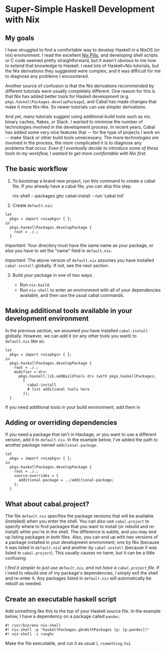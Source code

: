 # Super-Simple Haskell Development with Nix

## My goals

I have struggled to find a comfortable way to develop Haskell in a NixOS
(or nix) environment.
I read the excellent [Nix Pills](https://nixos.org/guides/nix-pills/),
and developing shell scripts or C code seemed pretty straightforward,
but it wasn't obvious to me how to extend that knowledge to Haskell.
I read lots of Haskell+Nix tutorials, but the Nix derivations they
suggested were complex, and it was difficult for me to diagnose any
problems I encountered.

Another source of confusion is that the Nix derivations recommended by
different tutorials were usually completely different.
One reason for this is that Nix has added better tools for Haskell
development (e.g. `pkgs.haskellPackages.developPackage`), and Cabal has
made changes that make it more Nix-like.
So newer tutorials can use simpler derivations.

And yet, many tutorials suggest using additional build tools such as
niv, binary caches, flakes, or Stack.
I wanted to minimise the number of technologies involved in the
development process.
In recent years, Cabal has added some very nice features that -- for the
type of projects I work on -- make Stack or other build tools
unnecessary.
The more technologies are involved in the process, the more complicated
it is to diagnose any problems that occur.
*Even if I eventually decide to introduce some of these tools to my
workflow, I wanted to get more comfortable with Nix first.*

## The basic workflow

1. To bootstrap a brand new project, run this command to create a cabal
file.
If you already have a cabal file, you can skip this step.

    nix-shell --packages ghc cabal-install --run 'cabal init'

2. Create `default.nix`:

```
let
  pkgs = import <nixpkgs> { };
in
  pkgs.haskellPackages.developPackage {
    root = ./.;
  }
```

*Important:* Your directory must have the same name as your package,
or else you have to set the "name" field in `default.nix`.

*Important:* The above version of `default.nix` assumes you have installed `cabal-install` globally.
If not, see the next section.

3. Build your package in one of two ways:

   - Run `nix-build`.
   - Run `nix-shell` to enter an environment with all of your
     dependencies available, and then use the usual cabal commands.

## Making additional tools available in your development environment

In the previous section, we assumed you have installed `cabal-install` globally.
However, we can add it (or any other tools you want) to `default.nix` like so.

```
let
  pkgs = import <nixpkgs> { };
in
  pkgs.haskellPackages.developPackage {
    root = ./.;
    modifier = drv:
      pkgs.haskell.lib.addBuildTools drv (with pkgs.haskellPackages;
        [
          cabal-install
          # list additional tools here
        ]);
  }
```

If you need additional tools in your build environment,
add them in

## Adding or overriding dependencies

If you need a package that isn't in Hackage, or you want to use a
different version, add it to `default.nix`.
In the example below, I've added the path to another package named
`additional-package`.

```
let
  pkgs = import <nixpkgs> { };
in
  pkgs.haskellPackages.developPackage {
    root = ./.;
    source-overrides = {
      additional-package = ../additional-package;
    };
  }
```

## What about cabal.project?

The file `default.nix` specifies the package versions that will
be available (installed) when you enter the shell.
You can also use `cabal.project` to specify where to find packages that
you want to install (or rebuild and re-install) while you're in the
shell.
The difference is subtle, and you may end up listing packages in
both files.
Also, you can end up with two versions of a package installed in your
development environment;
one by Nix (because it was listed in `default.nix`)
and another by `cabal-install` (because it was listed in
`cabal.project`).
This usually causes no harm, but it can be a little confusing.

*I find it simpler to just use `default.nix`,
and not have a `cabal.project` file.*
If I need to rebuild one of my package's dependencies, I simply exit the
shell and re-enter it.
Any packages listed in `default.nix` will automatically be rebuilt as
needed.

## Create an executable haskell script

Add something like this to the top of your Haskell source file.
In the example below, I have a dependency on a package called `pandoc`.

```
#! /usr/bin/env nix-shell
#! nix-shell -p "haskellPackages.ghcWithPackages (p: [p.pandoc])"
#! nix-shell -i runghc
```

Make the file executable, and run it as usual (`./something.hs`).
